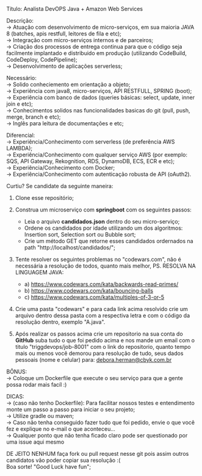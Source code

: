 Título:
Analista DevOPS Java + Amazon Web Services

Descrição:
<br>-> Atuação com desenvolvimento de micro-serviços, em sua maioria JAVA 8 (batches, apis restfull, leitores de fila e etc);
<br>-> Integração com micro-serviços internos e de parceiros;
<br>-> Criação dos processos de entrega continua para que o código seja facilmente implantado e distribuido em produção (utilizando CodeBuild, CodeDeploy, CodePipeline);
<br>-> Desenvolvimento de aplicações serverless;

Necessário:
<br>-> Solido conheciemento em orientação a objeto;
<br>-> Experiência com java8, micro-serviços, API RESTFULL, SPRING (boot);
<br>-> Experiência com banco de dados (queries básicas: select, update, inner join e etc);
<br>-> Conhecimentos solidos nas funcionalidades basicas do git (pull, push, merge, branch e etc);
<br>-> Inglês para leitura de documentações e etc;

Diferencial:
<br>-> Experiência/Conhecimento com serverless (de preferência AWS LAMBDA);
<br>-> Experiência/Conhecimento com qualquer serviço AWS (por exemplo: SQS, API Gateway, Rekognition, RDS, DynamoDB, ECS, ECR e etc);
<br>-> Experiência/Conhecimento com Docker;
<br>-> Experiência/Conhecimento com autenticação robusta de API (oAuth2).


Curtiu? Se candidate da seguinte maneira:

1) Clone esse repositório;
2) Construa um microserviço com <b>springboot</b> com os seguintes passos:
   * Leia o arquivo <b>candidados.json</b> dentro do seu micro-serviço;
   * Ordene os candidados por idade utilizando um dos algoritmos: Insertion sort, Selection sort ou Bubble sort;
   * Crie um método GET que retorne esses candidados ordernados na path "http://localhost/candidados/";
   
3) Tente resolver os seguintes problemas no "codewars.com", não é necessária a resolução de todos, quanto mais melhor, PS. RESOLVA NA LINGUAGEM JAVA:
   * a) https://www.codewars.com/kata/backwards-read-primes/
   * b) https://www.codewars.com/kata/bouncing-balls
   * c) https://www.codewars.com/kata/multiples-of-3-or-5
   
4) Crie uma pasta "codewars" e para cada link acima resolvido crie um arquivo dentro dessa pasta com a respectiva letra e com o código da resolução dentro, exemplo "A.java".

5) Após realizar os passos acima crie um repositorio na sua conta do <b>GitHub</b> suba tudo o que foi pedido acima e nos mande um email com o titulo "triggdevops/job-8001" com o link do repositorio, quanto tempo mais ou menos você demorou para resolução de tudo, seus dados pessoais (nome e celular) para: debora.herman@cbyk.com.br

BÔNUS:
<br>-> Coloque um Dockerfile que execute o seu serviço para que a gente possa rodar mais facíl :)

DICAS:
<br>-> (caso não tenho Dockerfile): Para facilitar nossos testes e entendimento monte um passo a passo para iniciar o seu projeto;
<br>-> Utilize gradle ou maven;
<br>-> Caso não tenha conseguido fazer tudo que foi pedido, envie o que você fez e explique no e-mail o que aconteceu... 
<br>-> Qualquer ponto que não tenha ficado claro pode ser questionado por uma issue aqui mesmo

DE JEITO NENHUM faça fork ou pull request nesse git pois assim outros candidatos vão poder copiar sua resolução :(
<br>Boa sorte! "Good Luck have fun";
